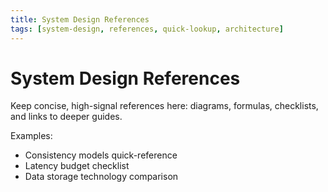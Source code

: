 ```yaml
---
title: System Design References
tags: [system-design, references, quick-lookup, architecture]
---
```


# System Design References

Keep concise, high-signal references here: diagrams, formulas, checklists, and links to deeper guides.

Examples:
- Consistency models quick-reference
- Latency budget checklist
- Data storage technology comparison
